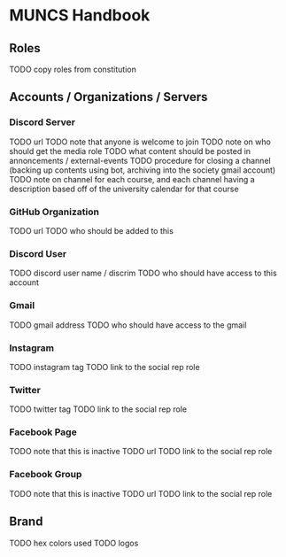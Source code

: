 # MUNCS Handbook

## Roles

TODO copy roles from constitution

## Accounts / Organizations / Servers

### Discord Server

TODO url
TODO note that anyone is welcome to join
TODO note on who should get the media role
TODO what content should be posted in annoncements / external-events
TODO procedure for closing a channel (backing up contents using bot, archiving into the society gmail account)
TODO note on channel for each course, and each channel having a description based off of the university calendar for that course

### GitHub Organization

TODO url
TODO who should be added to this

### Discord User

TODO discord user name / discrim
TODO who should have access to this account

### Gmail

TODO gmail address
TODO who should have access to the gmail

### Instagram

TODO instagram tag
TODO link to the social rep role

### Twitter

TODO twitter tag
TODO link to the social rep role

### Facebook Page

TODO note that this is inactive
TODO url
TODO link to the social rep role

### Facebook Group

TODO note that this is inactive
TODO url
TODO link to the social rep role

## Brand

TODO hex colors used
TODO logos

